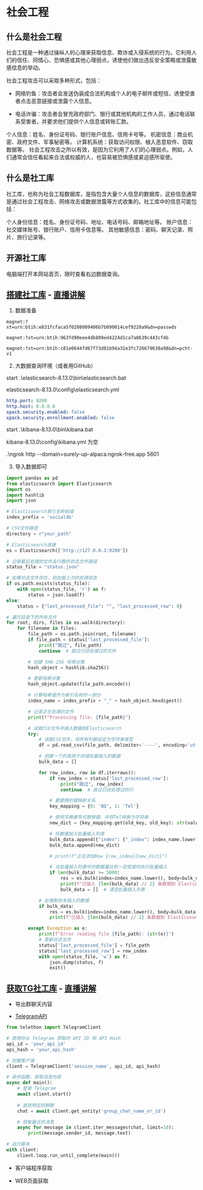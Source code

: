 # 社会工程

## 什么是社会工程

社会工程是一种通过操纵人的心理来获取信息、欺诈或入侵系统的行为。它利用人们的信任、同情心、恐惧感或其他心理弱点，诱使他们做出违反安全策略或泄露敏感信息的举动。

<DocsAD/>

社会工程攻击可以采取多种形式，包括：

* 网络钓鱼：攻击者会发送伪装成合法机构或个人的电子邮件或短信，诱使受害者点击恶意链接或泄露个人信息。

* 电话诈骗：攻击者会冒充政府部门、银行或其他机构的工作人员，通过电话联系受害者，并要求他们提供个人信息或转账汇款。

个人信息：姓名、身份证号码、银行账户信息、信用卡号等。
机密信息：商业机密、政府文件、军事秘密等。
计算机系统：获取访问权限、植入恶意软件、窃取数据等。
社会工程攻击之所以有效，是因为它利用了人们的心理弱点。例如，人们通常会信任看起来合法或权威的人，也容易被恐惧感或紧迫感所驱使。

## 什么是社工库

社工库，也称为社会工程数据库，是指包含大量个人信息的数据库，这些信息通常是通过社会工程攻击、网络攻击或数据泄露等方式收集的。社工库中的信息可能包括：

个人身份信息：姓名、身份证号码、地址、电话号码、邮箱地址等。
账户信息：社交媒体账号、银行账户、信用卡信息等。
其他敏感信息：密码、聊天记录、照片、旅行记录等。

## 开源社工库

电脑端打开本网站首页，限时查看右边数据查询。

## [搭建社工库](../../pay/class/tiny.md) - [直播讲解](https://forum.deelmind.com/)

1. 数据准备

```magnet
magnet:?xt=urn:btih:e831fcfaca5f0208009406b7b090014cef9228a9&dn=passwds

magnet:?xt=urn:btih:963fd90eee4db809ed4224d1ca7a0639c443cf4b

magnet:?xt=urn:btih:c81e0644fd67f73d81b94a31e3fc726679638a98&dn=pcht-v1
```

2. 大数据查询环境（或者用GitHub）

start .\elasticsearch-8.13.0\bin\elasticsearch.bat

elasticsearch-8.13.0\config\elasticsearch.yml
```yml
http.port: 9200
http.host: 0.0.0.0
xpack.security.enabled: false
xpack.security.enrollment.enabled: false
```

start .\kibana-8.13.0\bin\kibana.bat

kibana-8.13.0\config\kibana.yml 为空


.\ngrok http --domain=surely-up-alpaca.ngrok-free.app 5601

3. 导入数据即可

```py
import pandas as pd
from elasticsearch import Elasticsearch
import os
import hashlib
import json

# Elasticsearch索引名称前缀
index_prefix = 'socialdb'

# CSV文件路径
directory = r"your_path"

# Elasticsearch连接
es = Elasticsearch(['http://127.0.0.1:9200'])

# 记录最后处理的文件及行数的状态文件路径
status_file = "status.json"

# 如果状态文件存在，则加载上次的处理状态
if os.path.exists(status_file):
    with open(status_file, 'r') as f:
        status = json.load(f)
else:
    status = {"last_processed_file": "", "last_processed_row": 0}

# 遍历目录下的所有文件
for root, dirs, files in os.walk(directory):
    for filename in files:
        file_path = os.path.join(root, filename)
        if file_path < status['last_processed_file']:
            print("跳过", file_path)
            continue  # 跳过已经处理过的文件

        # 创建 SHA-256 哈希对象
        hash_object = hashlib.sha256()

        # 更新哈希对象
        hash_object.update(file_path.encode())

        # 计算哈希值作为索引名称的一部分
        index_name = index_prefix + "_" + hash_object.hexdigest()

        # 记录正在处理的文件
        print(f"Processing file: {file_path}")

        # 读取CSV文件并插入数据到Elasticsearch
        try:
            # 读取CSV文件，将所有列都设定为字符串类型
            df = pd.read_csv(file_path, delimiter='----', encoding='utf-8', header=None, dtype=str)

            # 创建一个列表用于存储批量插入的数据
            bulk_data = []

            for row_index, row in df.iterrows():
                if row_index < status['last_processed_row']:
                    print("跳过", row_index)
                    continue  # 跳过已经处理过的行

                # 要替换的键映射关系
                key_mapping = {0: 'QQ', 1: 'Tel'}

                # 使用字典推导式替换键，并将Tel转换为字符串
                new_dict = {key_mapping.get(old_key, old_key): str(value) for old_key, value in row.to_dict().items()}

                # 将数据加入批量插入列表
                bulk_data.append({"index": {"_index": index_name.lower()}})
                bulk_data.append(new_dict)

                # print(f"正在添加Row {row_index}{new_dict}")

                # 当批量插入列表中的数据量达到一定程度时执行批量插入
                if len(bulk_data) >= 5000:
                    res = es.bulk(index=index_name.lower(), body=bulk_data, refresh=True)
                    print(f"已插入 {len(bulk_data) // 2} 条数据到 Elasticsearch")
                    bulk_data = []  # 清空批量插入列表

            # 处理剩余未插入的数据
            if bulk_data:
                res = es.bulk(index=index_name.lower(), body=bulk_data, refresh=True)
                print(f"已插入 {len(bulk_data) // 2} 条数据到 Elasticsearch")

        except Exception as e:
            print(f"Error reading file {file_path}: {str(e)}")
            # 更新状态文件
            status['last_processed_file'] = file_path
            status['last_processed_row'] = row_index
            with open(status_file, 'w') as f:
                json.dump(status, f)
                exit()

```

## [获取TG社工库](../../pay/class/tiny.md) - [直播讲解](https://forum.deelmind.com/)

* 导出群聊天内容

* [TelegramAPI](https://core.telegram.org/api)

```py
from telethon import TelegramClient

# 使用你从 Telegram 获取的 API ID 和 API Hash
api_id = 'your_api_id'
api_hash = 'your_api_hash'

# 创建客户端
client = TelegramClient('session_name', api_id, api_hash)

# 异步函数，获取消息内容
async def main():
    # 登录 Telegram
    await client.start()
    
    # 查找特定的群聊
    chat = await client.get_entity('group_chat_name_or_id')

    # 获取最近的消息
    async for message in client.iter_messages(chat, limit=10):
        print(message.sender_id, message.text)

# 运行脚本
with client:
    client.loop.run_until_complete(main())

```

* 客户端程序获取

* WEB页面获取